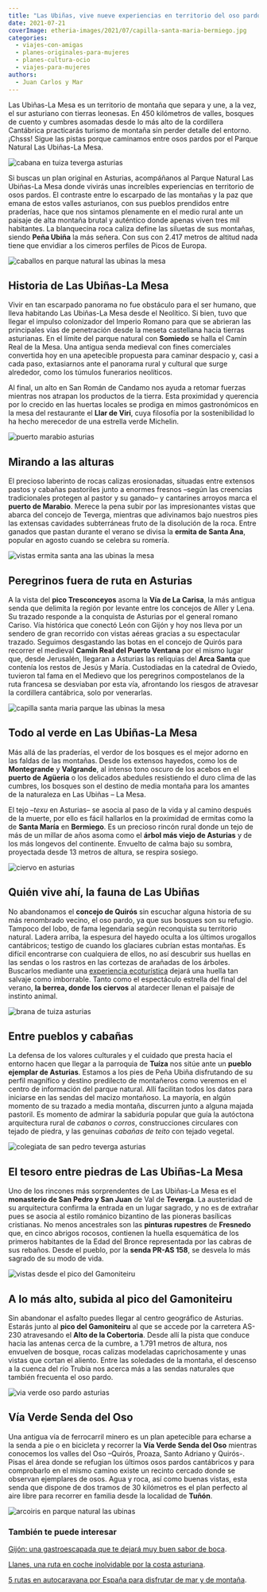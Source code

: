 ```yaml
---
title: "Las Ubiñas, vive nueve experiencias en territorio del oso pardo"
date: 2021-07-21
coverImage: etheria-images/2021/07/capilla-santa-maria-bermiego.jpg
categories: 
  - viajes-con-amigas
  - planes-originales-para-mujeres
  - planes-cultura-ocio
  - viajes-para-mujeres
authors: 
  - Juan Carlos y Mar
---
```


Las Ubiñas-La Mesa es un territorio de montaña que separa y une, a la vez, el sur asturiano con tierras leonesas. En 450 kilómetros de valles, bosques de cuento y cumbres asomadas desde lo más alto de la cordillera Cantábrica practicarás turismo de montaña sin perder detalle del entorno. ¡Chsss! Sigue las pistas porque caminamos entre osos pardos por el Parque Natural Las Ubiñas-La Mesa.

![cabana en tuiza teverga asturias](etheria-images/2021/07/pueblos-cabanas-las-ubinas-asturias.jpg "Braña de Tuíza en el concejo de Teverga (Asturias).")

Si buscas un plan original en Asturias, acompáñanos al Parque Natural Las Ubiñas-La Mesa 
donde vivirás unas increíbles experiencias en territorio de osos pardos. El contraste 
entre lo escarpado de las montañas y la paz que emana de estos valles asturianos, con 
sus pueblos prendidos entre praderías, hace que nos sintamos plenamente en el medio 
rural ante un paisaje de alta montaña brutal y auténtico donde apenas viven tres mil 
habitantes. La blanquecina roca caliza define las siluetas de sus montañas, siendo 
**Peña Ubiña** la más señera. Con sus con 2.417 metros de altitud nada tiene que 
envidiar a los cimeros perfiles de Picos de Europa. 

![caballos en parque natural las ubinas la mesa](etheria-images/2021/07/asturias-las-ubinas-la-mesa.jpg "Caballos en el Parque Natural Las Ubiñas-La Mesa, en Asturias.")

## Historia de Las Ubiñas-La Mesa

Vivir en tan escarpado panorama no fue obstáculo para el ser humano, que lleva habitando 
Las Ubiñas-La Mesa desde el Neolítico. Si bien, tuvo que llegar el impulso colonizador 
del Imperio Romano para que se abrieran las principales vías de penetración desde la 
meseta castellana hacia tierras asturianas. En el límite del parque natural con 
**Somiedo** se halla el Camín Real de la Mesa. Una antigua senda medieval con fines 
comerciales convertida hoy en una apetecible propuesta para caminar despacio y, casi a 
cada paso, extasiarnos ante el panorama rural y cultural que surge alrededor, como los 
túmulos funerarios neolíticos. 

Al final, un alto en San Román de Candamo nos ayuda a retomar fuerzas mientras nos 
atrapan los productos de la tierra. Esta proximidad y querencia por lo crecido en las 
huertas locales se prodiga en mimos gastronómicos en la mesa del restaurante el **Llar 
de Viri**, cuya filosofía por la sostenibilidad lo ha hecho merecedor de una estrella 
verde Michelin. 

![puerto marabio asturias](etheria-images/2021/07/montanas-parque-las-ubinas.jpg "Vistas desde el puerto de Marabio, en el Parque Natural Las Ubiñas-La Mesa.")

## Mirando a las alturas

El precioso laberinto de rocas calizas erosionadas, situadas entre extensos pastos y 
cabañas pastoriles junto a enormes fresnos –según las creencias tradicionales protegen 
al pastor y su ganado– y cantarines arroyos marca el **puerto de Marabio**. Merece la 
pena subir por las impresionantes vistas que abarca del concejo de Teverga, mientras que 
adivinamos bajo nuestros pies las extensas cavidades subterráneas fruto de la disolución 
de la roca. Entre ganados que pastan durante el verano se divisa la **ermita de Santa 
Ana**, popular en agosto cuando se celebra su romería. 

![vistas ermita santa ana las ubinas la mesa](etheria-images/2021/07/vistas-ermita-santa-ana-asturias.jpg "Vistas desde la ermita de Santa Ana.")

## Peregrinos fuera de ruta en Asturias

A la vista del **pico Tresconceyos** asoma la **Vía de La Carisa**, la más antigua senda 
que delimita la región por levante entre los concejos de Aller y Lena. Su trazado 
responde a la conquista de Asturias por el general romano Cariso. Vía histórica que 
conectó León con Gijón y hoy nos lleva por un sendero de gran recorrido con vistas 
aéreas gracias a su espectacular trazado. Seguimos desgastando las botas en el concejo 
de Quirós para recorrer el medieval **Camín Real del Puerto Ventana** por el mismo lugar 
que, desde Jerusalén, llegaran a Asturias las reliquias del **Arca Santa** que contenía 
los restos de Jesús y María. Custodiadas en la catedral de Oviedo, tuvieron tal fama en 
el Medievo que los peregrinos compostelanos de la ruta francesa se desviaban por esta 
vía, afrontando los riesgos de atravesar la cordillera cantábrica, solo por venerarlas. 

![capilla santa maria parque las ubinas la mesa](etheria-images/2021/07/capilla-santa-maria-bermiego.jpg "Capilla de Santa María en Bermiego en el concejo de Quirós.")

## Todo al verde en Las Ubiñas-La Mesa

Más allá de las praderías, el verdor de los bosques es el mejor adorno en las faldas de 
las montañas. Desde los extensos hayedos, como los de **Montegrande** y **Valgrande**, 
al intenso tono oscuro de los acebos en el **puerto de Agüeria** o los delicados 
abedules resistiendo el duro clima de las cumbres, los bosques son el destino de media 
montaña para los amantes de la naturaleza en Las Ubiñas – La Mesa. 

El tejo –_texu_ en Asturias– se asocia al paso de la vida y al camino después de la 
muerte, por ello es fácil hallarlos en la proximidad de ermitas como la de **Santa 
María** en **Bermiego**. Es un precioso rincón rural donde un tejo de más de un millar 
de años asoma como el **árbol más viejo de Asturias** y de los más longevos del 
continente. Envuelto de calma bajo su sombra, proyectada desde 13 metros de altura, se 
respira sosiego. 

![ciervo en asturias](etheria-images/2021/07/fauna-parque-las-ubinas-la-mesa-683x1024.jpg "Ciervo común en el Parque Natural Las Ubiñas-La Mesa (Asturias).")

## Quién vive ahí, la fauna de Las Ubiñas

No abandonamos el **concejo de Quirós** sin escuchar alguna historia de su más 
renombrado vecino, el oso pardo, ya que sus bosques son su refugio. Tampoco del lobo, de 
fama legendaria según reconquista su territorio natural. Ladera arriba, la espesura del 
hayedo oculta a los últimos urogallos cantábricos; testigo de cuando los glaciares 
cubrían estas montañas. Es difícil encontrarse con cualquiera de ellos, no así descubrir 
sus huellas en las sendas o los rastros en las cortezas de arañadas de los árboles. 
Buscarlos mediante una [experiencia ecoturística](http://tierradeosos.es/) dejará una 
huella tan salvaje como imborrable. Tanto como el espectáculo estrella del final del 
verano, **la berrea, donde los ciervos** al atardecer llenan el paisaje de instinto 
animal. 

![brana de tuiza asturias](etheria-images/2021/07/brana-tuiza-asturias.jpg "Braña de Tuíza en el concejo de Teverga (Asturias).")

## Entre pueblos y cabañas

La defensa de los valores culturales y el cuidado que presta hacia el entorno hacen que 
llegar a la parroquia de **Tuíza** nos sitúe ante un **pueblo ejemplar de Asturias**. 
Estamos a los pies de Peña Ubiña disfrutando de su perfil magnífico y destino predilecto 
de montañeros como veremos en el centro de información del parque natural. Allí 
facilitan todos los datos para iniciarse en las sendas del macizo montañoso. La mayoría, 
en algún momento de su trazado a media montaña, discurren junto a alguna majada 
pastoril. Es momento de admirar la sabiduría popular que guía la autóctona arquitectura 
rural de _cabanos_ o _corros_, construcciones circulares con tejado de piedra, y las 
genuinas _cabañas de teito_ con tejado vegetal. 

![colegiata de san pedro teverga asturias](etheria-images/2021/07/colegiata-pedro-teverga-las-ubinas.jpg "Colegiata de la iglesia de San Pedro de Teverga (Teverga, en el P.N. Las Ubiñas-La Mesa).")

## El tesoro entre piedras de Las Ubiñas-La Mesa

Uno de los rincones más sorprendentes de Las Ubiñas-La Mesa es el **monasterio de San 
Pedro y San Juan** de Val de **Teverga**. La austeridad de su arquitectura confirma la 
entrada en un lugar sagrado, y no es de extrañar pues se asocia al estilo románico 
bizantino de las pioneras basílicas cristianas. No menos ancestrales son las **pinturas 
rupestres** de **Fresnedo** que, en cinco abrigos rocosos, contienen la huella 
esquemática de los primeros habitantes de la Edad del Bronce representada por las cabras 
de sus rebaños. Desde el pueblo, por la **senda PR-AS 158**, se desvela lo más sagrado 
de su modo de vida. 

![vistas desde el pico del Gamoniteiru](etheria-images/2021/07/asturias-sendas-oso-pardo.jpg "Vistas desde el pico del Gamoniteiru.")

## A lo más alto, subida al pico del Gamoniteiru

Sin abandonar el asfalto puedes llegar al centro geográfico de Asturias. Estarás junto 
al **pico del Gamoniteiru** al que se accede por la carretera AS-230 atravesando el 
**Alto de la Cobertoria**. Desde allí la pista que conduce hacia las antenas cerca de la 
cumbre, a 1.791 metros de altura, nos envuelven de bosque, rocas calizas modeladas 
caprichosamente y unas vistas que cortan el aliento. Entre las soledades de la montaña, 
el descenso a la cuenca del río Trubia nos acerca más a las sendas naturales que también 
frecuenta el oso pardo. 

![via verde oso pardo asturias](etheria-images/2021/07/via-verde-senda-oso-asturias.jpg "Oso pardo en Asturias.")

## Vía Verde Senda del Oso

Una antigua vía de ferrocarril minero es un plan apetecible para echarse a la senda a 
pie o en bicicleta y recorrer la **Vía Verde Senda del Oso** mientras conocemos los 
valles del Oso –Quirós, Proaza, Santo Adriano y Quirós-. Pisas el área donde se refugian 
los últimos osos pardos cantábricos y para comprobarlo en el mismo camino existe un 
recinto cercado donde se observan ejemplares de osos. Agua y roca, así como buenas 
vistas, esta senda que dispone de dos tramos de 30 kilómetros es el plan perfecto al 
aire libre para recorrer en familia desde la localidad de **Tuñón**. 

![arcoiris en parque natural las ubinas](etheria-images/2021/07/parque-natural-las-ubinas-asturias.jpg "Arcoíris en el Parque Natural Las Ubiñas-La Mesa, en Asturias.")

### También te puede interesar

[Gijón: una gastroescapada que te dejará muy buen sabor de 
boca](https://etheriamagazine.com/2021/01/25/gijon-y-sus-mejores-sidrerias-restaurantes-pastelerias/). 

[Llanes, una ruta en coche inolvidable por la costa 
asturiana](https://etheriamagazine.com/2020/08/17/mejores-playas-llanes-costa-asturias/). 

[5 rutas en autocaravana por España para disfrutar de mar y de 
montaña](https://etheriamagazine.com/2020/07/23/5-rutas-en-auto-caravana-por-espana/).
